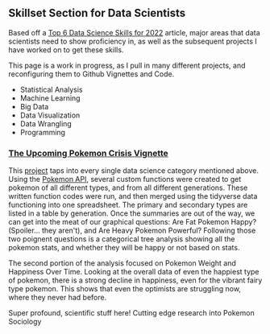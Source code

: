 ## Skillset Section for Data Scientists
Based off a [Top 6 Data Science Skills for 2022](https://www.simplilearn.com/what-skills-do-i-need-to-become-a-data-scientist-article) article, major areas that data scientists need to show proficiency in, as well as the subsequent projects I have worked on to get these skills.

This page is a work in progress, as I pull in many different projects, and reconfiguring them to Github Vignettes and Code.

- Statistical Analysis
- Machine Learning
- Big Data
- Data Visualization
- Data Wrangling
- Programming

### [The Upcoming Pokemon Crisis Vignette](https://agrichick45.github.io/ST558Project1/)
This [project](https://agrichick45.github.io/ST558Project1/) taps into every single data science category mentioned above. Using the [Pokemon API](https://pokeapi.co/), several custom functions were created to get pokemon of all different types, and from all different generations. These written function codes were run, and then merged using the tidyverse data functioning into one spreadsheet. The primary and secondary types are listed in a table by generation. Once the summaries are out of the way, we can get into the meat of our graphical questions: Are Fat Pokemon Happy? (Spoiler... they aren't), and Are Heavy Pokemon Powerful? Following those two poignent questions is a categorical tree analysis showing all the pokemon stats, and whether they will be happy or not based on stats.

The second portion of the analysis focused on Pokemon Weight and Happiness Over Time. Looking at the overall data of even the happiest type of pokemon, there is a strong decline in happiness, even for the vibrant fairy type pokemon. This shows that even the optimists are struggling now, where they never had before.

Super profound, scientific stuff here! Cutting edge research into Pokemon Sociology

